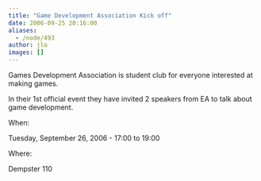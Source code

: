 ```yaml
---
title: "Game Development Association Kick off"
date: 2006-09-25 20:16:00
aliases:
  - /node/493
author: jlo
images: []
---
```


Games Development Association is student club for everyone interested at making games.

In their 1st official event they have invited 2 speakers from EA to talk about game development.

When:

Tuesday, September 26, 2006 - 17:00 to 19:00

Where:

Dempster 110
